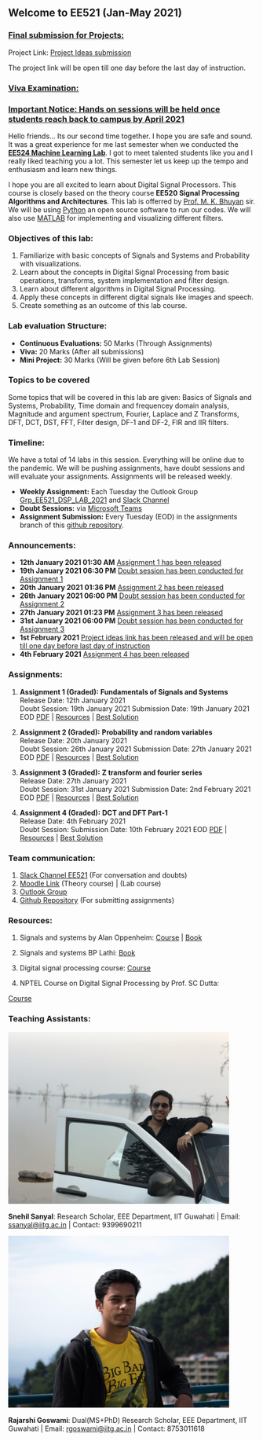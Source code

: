 ## Welcome to EE521 (Jan-May 2021)

### [Final submission for Projects: ]()
Project Link: [Project Ideas submission](https://docs.google.com/spreadsheets/d/1wK2ynd37MGDa6IXs-7v_CdOfowrX1CTY9RXMSIWwNNs/edit?usp=drivesdk)

The project link will be open till one day before the last day of instruction. 
### [Viva Examination:]()
### [Important Notice: Hands on sessions will be held once students reach back to campus by April 2021]()

Hello friends... Its our second time together. I hope you are safe and sound. It was a great experience for me last semester when we conducted the **[EE524 Machine Learning Lab](https://snehilsanyal.github.io/EE524/)**. I got to meet talented students like you and I really liked teaching you a lot. This semester let us keep up the tempo and enthusiasm and learn new things.

I hope you are all excited to learn about Digital Signal Processors. This course is closely based on the theory course **EE520 Signal Processing Algorithms and Architectures**. This lab is offerred by [Prof. M. K. Bhuyan](https://www.iitg.ac.in/mkb/) sir. We will be using [Python](https://www.python.org/) an open source software to run our codes. We will also use [MATLAB](https://www.mathworks.com/products/matlab.html) for implementing and visualizing different filters.

### Objectives of this lab:

1. Familiarize with basic concepts of Signals and Systems and Probability with visualizations.
2. Learn about the concepts in Digital Signal Processing from basic operations, transforms, system implementation and filter design. 
3. Learn about different algorithms in Digital Signal Processing.
4. Apply these concepts in different digital signals like images and speech.
5. Create something as an outcome of this lab course.

### Lab evaluation Structure:

- **Continuous Evaluations:** 50 Marks (Through Assignments)
- **Viva:** 20 Marks (After all submissions)
- **Mini Project:** 30 Marks (Will be given before 6th Lab Session)


### Topics to be covered

Some topics that will be covered in this lab are given: Basics of Signals and Systems, Probability, Time domain and frequencey domain analysis, Magnitude and argument spectrum, Fourier, Laplace and Z Transforms, DFT, DCT, DST, FFT, Filter design, DF-1 and DF-2, FIR and IIR filters.


### Timeline:

We have a total of 14 labs in this session. Everything will be online due to the pandemic. We will be pushing assignments, have doubt sessions and will evaluate your assignments. Assignments will be released weekly. 


- **Weekly Assignment:** Each Tuesday the Outlook Group [Grp_EE521_DSP_LAB_2021](https://outlook.office365.com/mail/group/iitg.ac.in/grp_ee521_dsp_lab_2021/) and [Slack Channel](https://app.slack.com/client/T01JYPT5HU0/C01JMHKHK1P)
- **Doubt Sessions:** via [Microsoft Teams](https://teams.microsoft.com/l/team/19%3a06d8c3d4781244cbb0e3895a146913bd%40thread.tacv2/conversations?groupId=2ca7a7bf-9134-4d1d-88bb-4a0dc2f445c2&tenantId=850aa78d-94e1-4bc6-9cf3-8c11b530701c)
- **Assignment Submission:** Every Tuesday (EOD) in the assignments branch of this [github repository](https://github.com/snehilsanyal/EE521/tree/assignments).

### Announcements:

- **12th January 2021 01:30 AM** [Assignment 1 has been released](Assignments/Assignment1/Assignment1.pdf)
- **19th January 2021 06:30 PM** [Doubt session has been conducted for Assignment 1]()
- **20th January 2021 01:36 PM**  [Assignment 2 has been released](Assignments/Assignment2/Assignment2.pdf)
- **26th January 2021 06:00 PM** [Doubt session has been conducted for Assignment 2]()
- **27th January 2021 01:23 PM** [Assignment 3 has been released](Assignments/Assignment3/Assignment3.pdf)
- **31st January 2021 06:00 PM** [Doubt session has been conducted for Assignment 3]()
- **1st February 2021** [Project ideas link has been released and will be open till one day before last day of instruction](https://docs.google.com/spreadsheets/d/1wK2ynd37MGDa6IXs-7v_CdOfowrX1CTY9RXMSIWwNNs/edit?usp=drivesdk)
- **4th February 2021** [Assignment 4 has been released](Assignments/Assignment4/Assignment4.pdf)


### Assignments:

1. **Assignment 1 (Graded):**
**Fundamentals of Signals and Systems**  
Release Date: 12th January 2021  
Doubt Session: 19th January 2021
Submission Date: 19th January 2021  EOD
[PDF](Assignments/Assignment1/Assignment1.pdf) | [Resources]() | [Best Solution]()

2. **Assignment 2 (Graded):**
**Probability and random variables**  
Release Date: 20th January 2021  
Doubt Session: 26th January 2021
Submission Date: 27th January 2021 EOD
[PDF](Assignments/Assignment2/Assignment2.pdf) | [Resources]() | [Best Solution]()

3. **Assignment 3 (Graded):**
**Z transform and fourier series**  
Release Date: 27th January 2021  
Doubt Session: 31st January 2021
Submission Date: 2nd February 2021  EOD
[PDF](Assignments/Assignment3/Assignment3.pdf) | [Resources]() | [Best Solution]()

4. **Assignment 4 (Graded):**
**DCT and DFT Part-1**  
Release Date: 4th February 2021  
Doubt Session:
Submission Date: 10th February 2021  EOD
[PDF](Assignments/Assignment4/Assignment4.pdf) | [Resources]() | [Best Solution]()



### Team communication:

1. [Slack Channel EE521](https://app.slack.com/client/T01JYPT5HU0/C01JMHKHK1P) (For conversation and doubts)
2. [Moodle Link]() 
(Theory course) | []() (Lab course)
3. [Outlook Group](https://outlook.office365.com/mail/group/iitg.ac.in/grp_ee521_dsp_lab_2021/)
4. [Github Repository](https://github.com/snehilsanyal/EE521/tree/assignments) (For submitting assignments)

### Resources:

1. Signals and systems by Alan Oppenheim:
[Course](https://ocw.mit.edu/resources/res-6-007-signals-and-systems-spring-2011/) | [Book](https://eee.guc.edu.eg/Courses/Communications/COMM401%20Signal%20&%20System%20Theory/Alan%20V.%20Oppenheim,%20Alan%20S.%20Willsky,%20with%20S.%20Hamid-Signals%20and%20Systems-Prentice%20Hall%20(1996).pdf)

2. Signals and systems BP Lathi:
[Book](http://galia.fc.uaslp.mx/~mlr/Lathi1.pdf)

3. Digital signal processing course:
[Course](https://ocw.mit.edu/resources/res-6-008-digital-signal-processing-spring-2011/study-materials/)

4. NPTEL Course on Digital Signal Processing by Prof. SC Dutta:

[Course](https://www.youtube.com/watch?v=6dFnpz_AEyA&list=PL9567DFCA3A66F299)

### Teaching Assistants:

<img src="https://raw.githubusercontent.com/snehilsanyal/poem/master/IMG_0283.JPG" alt="Snehil Sanyal" width="450" height="350">

**Snehil Sanyal**:
Research Scholar,
EEE Department, IIT Guwahati |
Email: ssanyal@iitg.ac.in |
Contact: 9399690211 

<img src="https://raw.githubusercontent.com/snehilsanyal/poem/master/WhatsApp%20Image%202021-01-13%20at%203.05.25%20PM.jpeg" alt="Rajarshi Goswami" width="450" height="350">

**Rajarshi Goswami**:
Dual(MS+PhD) Research Scholar,
EEE Department, IIT Guwahati |
Email: rgoswami@iitg.ac.in |
Contact: 8753011618 
